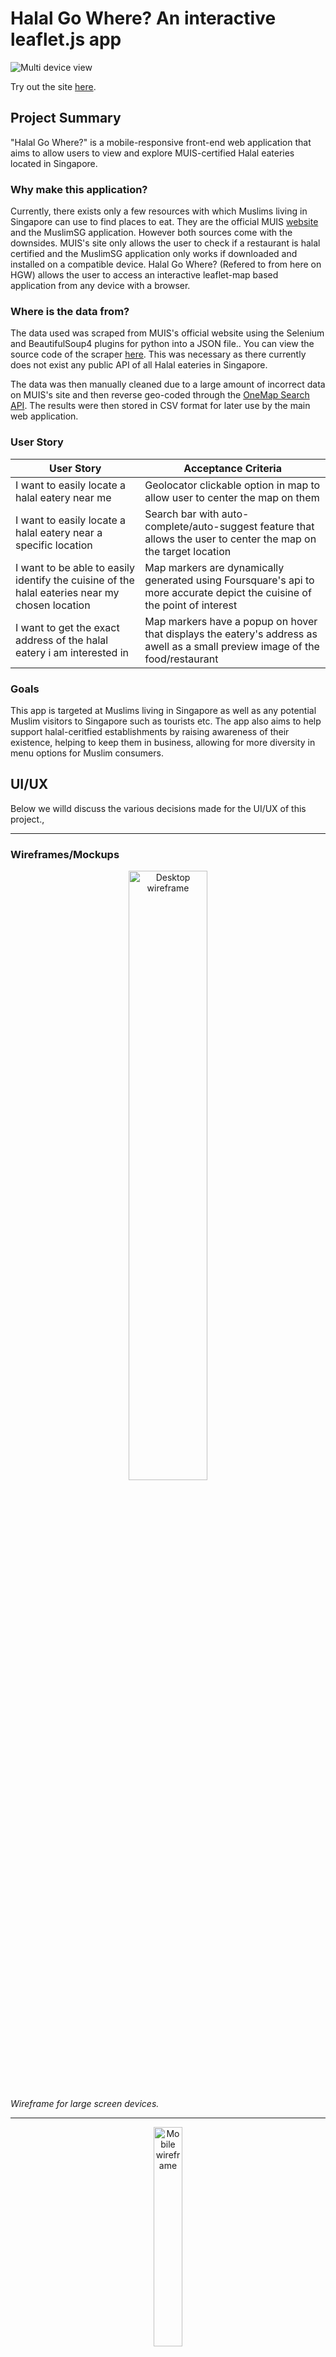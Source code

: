 # **Halal Go Where? An interactive leaflet.js app** 

![Multi device view](https://github.com/RecursiveDev/leaflet-project-halal-eateries-sg/blob/main/readme%20assets/multi-device-view.PNG)

Try out the site [here](https://halalgowhere.netlify.app/).

## Project Summary
"Halal Go Where?" is a mobile-responsive front-end web application that aims to allow users to view and explore MUIS-certified Halal eateries located in Singapore.

### Why make this application?  
Currently, there exists only a few resources with which Muslims living in Singapore can use to find places to eat. They are the official MUIS [website](https://www.muis.gov.sg/Halal/Halal-Certification/Certified-Eating-Establishments#) and the MuslimSG application. However both sources come with the downsides. MUIS's site only allows the user to check if a restaurant is halal certified and the MuslimSG application only works if downloaded and installed on a compatible device. Halal Go Where? (Refered to from here on HGW) allows the user to access an interactive leaflet-map based application from any device with a browser.

### Where is the data from?
The data used was scraped from MUIS's official website using the Selenium and BeautifulSoup4 plugins for python into a JSON file.. You can view the source code of the scraper [here](https://github.com/RecursiveDev/leaflet-project-halal-eateries-sg/tree/main/datasources/muis). This was necessary as there currently does not exist any public API of all Halal eateries in Singapore.

The data was then manually cleaned due to a large amount of incorrect data on MUIS's site and then reverse geo-coded through the [OneMap Search API](https://app.swaggerhub.com/apis/onemap-sg/new-onemap-api/1.0.4#/OneMap%20REST%20APIs/search). The results were then stored in CSV format for later use by the main web application.

### User Story
| User Story | Acceptance Criteria |
| ----------- | ----------- |
| I want to easily locate a halal eatery near me | Geolocator clickable option in map to allow user to center the map on them |
| I want to easily locate a halal eatery near a specific location | Search bar with auto-complete/auto-suggest feature that allows the user to center the map on the target location |
| I want to be able to easily identify the cuisine of the halal eateries near my chosen location | Map markers are dynamically generated using Foursquare's api to more accurate depict the cuisine of the point of interest |
| I want to get the exact address of the halal eatery i am interested in | Map markers have a popup on hover that displays the eatery's address as awell as a small preview image of the food/restaurant |

### Goals  
This app is targeted at Muslims living in Singapore as well as any potential Muslim visitors to Singapore such as tourists etc. The app also aims to help support halal-ceritfied establishments by raising awareness of their existence, helping to keep them in business, allowing for more diversity in menu options for Muslim consumers.




## UI/UX
Below we willd discuss the various decisions made for the UI/UX of this project.,
***
### Wireframes/Mockups  
<p align="center"><img src="https://user-images.githubusercontent.com/31808408/224069121-a38c0a3f-2bca-46b9-a542-17ffbe88603f.png" alt="Desktop wireframe" width="50%"/></p>
<span align="center"><i>Wireframe for large screen devices.</i></span>

***

<p align="center"><img src="https://user-images.githubusercontent.com/31808408/224069788-6d67b2b1-7e19-4c91-a608-69370142dd9e.png" alt="Mobile wireframe" width="30%"/></p>
<span align="center"><i>Wireframe for smaller screen devices.</i></span>

***

### Layout
The layout was chosen to be relatively simple as can be seen from the wireframes. The goal of this was to make the application intuitive and easy to navigate even for non tech-savvy users such as possibly the elderly. This was done with the end goal of making the app more accessible and usable for the target audience.

### Themes/Colors
The app by default loads in nightmode. This was done deliberately due to the rising popularity of dark/night mode themes being used by the modern day end user. However, to allow for flexibility/preference, there are several clickable options in the collapsible navbar to allow the user to choose a theme more to their liking.

The icons were chosen to be green to thematically represent the malay cultural dumppling, the "Ketupat" which is traditionally wrapped in green Pandan leaves.

### Icons
The icons were taken from Foursquare's API allowing the app to be infinitely scalable no matter the number of halal-retaurant geodata is fed into it. Eateries that do not have a matching entry in Foursquare are instead given Foursquare's default restaurant icon of a fork and spoon.

This was done to allow users to understand the cuisine of the eatery at a quick glance without the need to check each one individually.

### Fonts
FontAwesome was used for icons in various positions on the application. The [Pacifico](https://fonts.google.com/specimen/Pacifico) font from Google Fonts was used for styling the sitename next to the logo. [Roboto](https://fonts.google.com/specimen/Roboto) font was used for styling the map-marker popups for a clean, crisp look.


## Features

| Feature | Description |
| ----------- | ----------- |
| Search for a location by name | Users can search for any location in Singapore by its name. Autocomplete suggestions areprovided to the user as with every character they type into the search form as it is tied to a keyup event. |
| Find current location | Users can geolocate their current location to help themselves navigate the map |
| Change map theme | Users can choose a map theme from the navbar to set the app's look to their liking |
| View eatery info | Users can view a halal eatery's information by hovering/touching the location's respective marker |
| Identify cuisine by icon | Each eatery will have a dynamic icon based on the cuisine they serve. |

## Technologies Used

1. HTML5
2. CSS
3. Javascript
4. [Bootstrap](https://getbootstrap.com/) for quick styling and functionality
5. [Leaflet](leafletjs.com) for rendering the map
6. [MarkerCluster](https://github.com/Leaflet/Leaflet.markercluster) for map marker clustering
7. [Axios](https://github.com/axios/axios) for fetching data from relevant API endpoints.
8. [Google Fonts](https://fonts.google.com/) for styling of fonts.
9. [MarkerCluster.LayerSupport](https://github.com/ghybs/Leaflet.MarkerCluster.LayerSupport) for dynamic clustering support for multiple layers
10. [Locate.Control](https://github.com/domoritz/leaflet-locatecontrol) for geolocating the users.

## Testing
Testing was carried out via the use of python localhost server as well as VSCode live server plugin. A table of the test cases and results can be found [here](https://github.com/RecursiveDev/leaflet-project-halal-eateries-sg/blob/main/readme%20assets/Halal%20Go%20Where%20Test%20Cases.pdf).

Debugging tools used were the developer's tools from Google Chrome Version 110.0.5481.180.

## Deployment
The web app was deployed via [Netlify](https://www.netlify.com/). This github repository's main branch was connected via third-party auth to allow Netlify to dynamically fetch and deploy any changes made to the main branch.

## Credits and Attributions
1. [OneMap Developer Portal](https://www.onemap.gov.sg/docs/) which was used for the autocomplete search function as well as for reverse geocoding the addresses scraped from MUIS.
2. [MUIS](https://www.muis.gov.sg/Halal/Halal-Certification/Certified-Eating-Establishments) which was used for scraping to retrieve all Halal-Certified eateries in Singapore. 
3. [Foursquare Developer Portal](https://foursquare.com/developers/home) which was used to fetch data about each restaurant such as cuisine and pictures.
4. [Bootstrap](https://getbootstrap.com/) which was used for styling the site.
5. [Font Awesome](https://fontawesome.com/icons) for icons across the site.
6. [CodePen](https://codepen.io/WhirlwindRhyme/pen/PwrMYE) for the CSS used to allow the logo of the site to spin.








